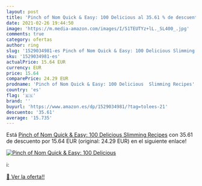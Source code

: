 ```yaml
---
layout: post
title: 'Pinch of Nom Quick & Easy: 100 Delicious al 35.61 % de descuento'
date: 2021-02-26 19:44:50
image: 'https://m.media-amazon.com/images/I/51TEUTYz+lL._SL400_.jpg'
comments: true
category: ofertas
author: ring
slug: '1529034981-es Pinch of Nom Quick & Easy: 100 Delicious Slimming Recipes'
sku: '1529034981-es'
actualPrice: 15.64 EUR
currency: EUR
price: 15.64
comparePrice: 24.29 EUR
prodname: 'Pinch of Nom Quick & Easy: 100 Delicious  Slimming Recipes'
country: 'es'
flag: '🇪🇸'
brand: ''
buyurl: 'https://www.amazon.es/dp/1529034981/?tag=tolees-21'
descuento: '35.61'
average: '15.735'
---
```


Está [Pinch of Nom Quick & Easy: 100 Delicious  Slimming Recipes](https://www.amazon.es/dp/1529034981/?tag=tolees-21) con 35.61 de descuento por 15.64 EUR (original: 24.29 EUR) en el siguiente enlace!

[![Pinch of Nom Quick & Easy: 100 Delicious](https://m.media-amazon.com/images/I/51TEUTYz+lL._SL400_.jpg)](https://www.amazon.es/dp/1529034981/?tag=tolees-21)

ℹ️:


[🛒 Ver la oferta!!](https://www.amazon.es/dp/1529034981/?tag=tolees-21)
